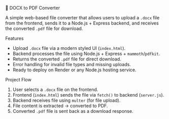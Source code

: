 📄 DOCX to PDF Converter

A simple web-based file converter that allows users to upload a `.docx` file from the frontend, sends it to a Node.js + Express backend, and receives the converted `.pdf` file for download.

Features
- Upload `.docx` file via a modern styled UI (`index.html`).
- Backend processes the file using Node.js + Express + `mammoth`/`pdfkit`.
- Returns the converted `.pdf` file for direct download.
- Error handling for invalid file types and missing uploads.
- Ready to deploy on Render or any Node.js hosting service.

Project Flow
1. User selects a `.docx` file on the frontend.
2. Frontend (`index.html`) sends the file via `fetch()` to backend (`server.js`).
3. Backend receives file using `multer` (for file upload).
4. File content is extracted → converted to PDF.
5. Converted `.pdf` file is sent back as a download response.

